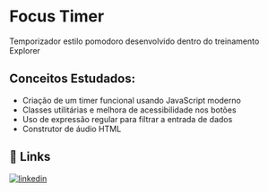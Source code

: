 
# Focus Timer
Temporizador estilo pomodoro desenvolvido dentro do treinamento Explorer
## Conceitos Estudados:

- Criação de um timer funcional usando JavaScript moderno
- Classes utilitárias e melhora de acessibilidade nos botões
- Uso de expressão regular para filtrar a entrada de dados
- Construtor de áudio HTML
## 🔗 Links
[![linkedin](https://img.shields.io/badge/linkedin-0A66C2?style=for-the-badge&logo=linkedin&logoColor=white)](https://www.linkedin.com/in/webdevjoao/)


